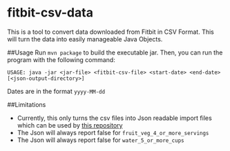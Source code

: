 # fitbit-csv-data
This is a tool to convert data downloaded from Fitbit in CSV Format. This will turn the data into easily manageable Java Objects.

##Usage
Run `mvn package` to build the executable jar. Then, you can run the program with the following command:

`USAGE: java -jar <jar-file> <fitbit-csv-file> <start-date> <end-date> [<json-output-directory>]`

Dates are in the format `yyyy-MM-dd`

##Limitations
- Currently, this only turns the csv files into Json readable import files which can be used by [this repository](https://github.com/cache117/wellness-auto-healthyme#importjson-file-format)
- The Json will always report false for `fruit_veg_4_or_more_servings`
- The Json will always report false for `water_5_or_more_cups`

